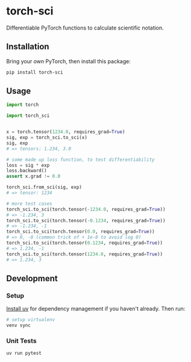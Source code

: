 # torch-sci

Differentiable PyTorch functions to calculate scientific notation.

## Installation

Bring your own PyTorch, then install this package:

```bash
pip install torch-sci
```

## Usage

```python
import torch

import torch_sci


x = torch.tensor(1234.0, requires_grad=True)
sig, exp = torch_sci.to_sci(x)
sig, exp
# => tensors: 1.234, 3.0

# some made up loss function, to test differentiability
loss = sig * exp
loss.backward()
assert x.grad != 0.0

torch_sci.from_sci(sig, exp)
# => tensor: 1234

# more test cases
torch_sci.to_sci(torch.tensor(-1234.0, requires_grad=True))
# => -1.234, 3
torch_sci.to_sci(torch.tensor(-0.1234, requires_grad=True))
# => -1.234, -1
torch_sci.to_sci(torch.tensor(0.0, requires_grad=True))
# => 0, -8 (common trick of + 1e-8 to avoid log 0)
torch_sci.to_sci(torch.tensor(0.1234, requires_grad=True))
# => 1.234, -1
torch_sci.to_sci(torch.tensor(1234.0, requires_grad=True))
# => 1.234, 3
```

## Development

### Setup

[Install uv](https://docs.astral.sh/uv/getting-started/installation/) for dependency management if you haven't already. Then run:

```bash
# setup virtualenv
venv sync
```

### Unit Tests

```bash
uv run pytest
```
